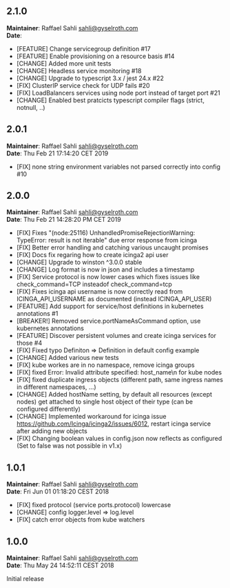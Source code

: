 ## 2.1.0
**Maintainer**: Raffael Sahli <sahli@gyselroth.com>\
**Date**: 

* [FEATURE] Change servicegroup definition #17
* [FEATURE] Enable provisioning on a resource basis #14
* [CHANGE] Added more unit tests
* [CHANGE] Headless service monitoring #18
* [CHANGE] Upgrade to typescript 3.x / jest 24.x #22
* [FIX] ClusterIP service check for UDP fails #20
* [FIX] LoadBalancers services using node port instead of target port #21
* [CHANGE] Enabled best pratcicts typescript compiler flags (strict, notnull, ..)


## 2.0.1
**Maintainer**: Raffael Sahli <sahli@gyselroth.com>\
**Date**: Thu Feb 21 17:14:20 CET 2019

* [FIX] none string environment variables not parsed correctly into config #10


## 2.0.0
**Maintainer**: Raffael Sahli <sahli@gyselroth.com>\
**Date**: Thu Feb 21 14:28:20 PM CET 2019

* [FIX] Fixes "(node:25116) UnhandledPromiseRejectionWarning: TypeError: result is not iterable" due error response from icinga
* [FIX] Better error handling and catching various uncaught promises
* [FIX] Docs fix regaring how to create icinga2 api user
* [CHANGE] Upgrade to winston ^3.0.0 stable
* [CHANGE] Log format is now in json and includes a timestamp
* [FIX] Service protocol is now lower cases which fixes issues like check_command=TCP insteadof check_command=tcp
* [FIX] Fixes icinga api username is now correctly read from ICINGA_API_USERNAME as documented (instead ICINGA_API_USER)
* [FEATURE] Add support for service/host definitions in kubernetes annotations #1
* [BREAKER!] Removed service.portNameAsCommand option, use kubernetes annotations
* [FEATURE] Discover persistent volumes and create icinga services for those #4
* [FIX] Fixed typo Definiton => Definition in default config example
* [CHANGE] Added various new tests
* [FIX] kube workes are in no namespace, remove icinga groups
* [FIX] fixed Error: Invalid attribute specified: host_name\n for kube nodes
* [FIX] fixed duplicate ingress objects (different path, same ingress names in different namespaces, ...)
* [CHANGE] Added hostName setting, by default all resources (except nodes) get attached to single host object of their type (can be configured differently)
* [CHANGE] Implemented workaround for icinga issue https://github.com/Icinga/icinga2/issues/6012, restart icinga service after adding new objects
* [FIX] Changing boolean values in config.json now reflects as configured (Set to false was not possible in v1.x)


## 1.0.1
**Maintainer**: Raffael Sahli <sahli@gyselroth.com>\
**Date**: Fri Jun 01 01:18:20 CEST 2018

* [FIX] fixed protocol (service ports.protocol) lowercase
* [CHANGE] config logger.level => log.level
* [FIX] catch error objects from kube watchers


## 1.0.0
**Maintainer**: Raffael Sahli <sahli@gyselroth.com>\
**Date**: Thu May 24 14:52:11 CEST 2018

Initial release
